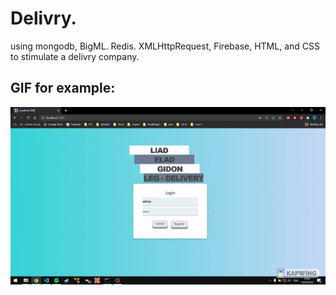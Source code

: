 # Delivry.
using mongodb, BigML. Redis. XMLHttpRequest, Firebase, HTML, and CSS to stimulate a delivry company.


## GIF for example: 
<p align="center">
<img src="https://github.com/gidon285/Delivery/blob/master/views/gif/ezgif-4-b455383b95.gif"/>
</p>
